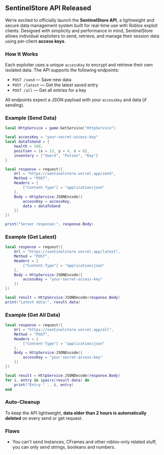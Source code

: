 ## **SentinelStore API Released**

We’re excited to officially launch the **SentinelStore API**, a lightweight and secure data management system built for real-time use with Roblox exploit clients. Designed with simplicity and performance in mind, SentinelStore allows individual exploiters to send, retrieve, and manage their session data using per-client **access keys**.

### How It Works

Each exploiter uses a unique `accessKey` to encrypt and retrieve their own isolated data. The API supports the following endpoints:

* `POST /send` — Save new data
* `POST /latest` — Get the latest saved entry
* `POST /all` — Get all entries for a key

All endpoints expect a JSON payload with your `accessKey` and data (if sending).

### Example (Send Data)

```lua
local HttpService = game:GetService("HttpService")

local accessKey = "your-secret-access-key"
local dataToSend = {
    health = 100,
    position = {x = 12, y = 4, z = 8},
    inventory = {"Sword", "Potion", "Key"}
}

local response = request({
    Url = "https://sentinelstore.vercel.app/send",
    Method = "POST",
    Headers = {
        ["Content-Type"] = "application/json"
    },
    Body = HttpService:JSONEncode({
        accessKey = accessKey,
        data = dataToSend
    })
})

print("Server response:", response.Body)
```

### Example (Get Latest)

```lua
local response = request({
    Url = "https://sentinelstore.vercel.app/latest",
    Method = "POST",
    Headers = {
        ["Content-Type"] = "application/json"
    },
    Body = HttpService:JSONEncode({
        accessKey = "your-secret-access-key"
    })
})

local result = HttpService:JSONDecode(response.Body)
print("Latest data:", result.data)
```

### Example (Get All Data)

```lua
local response = request({
    Url = "https://sentinelstore.vercel.app/all",
    Method = "POST",
    Headers = {
        ["Content-Type"] = "application/json"
    },
    Body = HttpService:JSONEncode({
        accessKey = "your-secret-access-key"
    })
})

local result = HttpService:JSONDecode(response.Body)
for i, entry in ipairs(result.data) do
    print("Entry " .. i, entry)
end
```

### Auto-Cleanup

To keep the API lightweight, **data older than 2 hours is automatically deleted** on every send or get request.

### Flaws
- You can't send Instances, CFrames and other roblox-only related stuff, you can only send strings, booleans and numbers.
